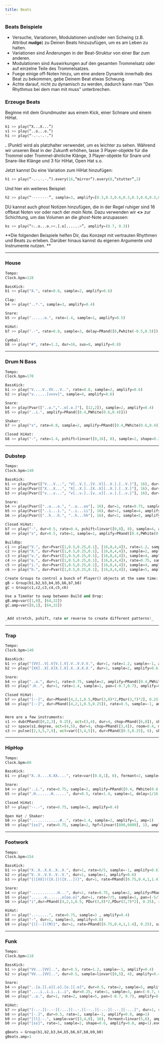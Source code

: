 ```yaml
---  
title: Beats
---
```


### Beats Beispiele

*   Versuche, Variationen, Modulationen und/oder nen Schwing (z.B. Attribut **nudge**) zu Deinen Beats hinzuzufügen, um es am Leben zu halten.
*   Variationen sind Änderungen in der Beat-Struktur von einer Bar zum anderen.
*   Modulationen sind Auswirkungen auf den gesamten Trommelsatz oder auf einzelne Teile des Trommelsatzes.
*   Fuege einige off-Noten hinzu, um eine andere Dynamik innerhalb des Beat zu bekommen, gebe Deinem Beat etwas Schwung.
*   Achte darauf, nicht zu dynamisch zu werden, dadurch kann man "Den Rhythmus bei dem man mit muss" unterbrechen.


### Erzeuge Beats

Beginne mit dem Grundmuster aus einem Kick, einer Schnare und einem HiHat.

```python
k1 >> play(“X...X...”)
s1 >> play(“..o...o.”)
h1 >> play(“-.-.-.-.”)
```

**.** (Punkt) wird als platzhalter verwendet, um es leichter zu sehen.
Während wir unseren Beat in der Zukunft erhöhen, lasse 3 Player-objekte für die Trommel oder Trommel-ähnliche Klänge, 3 Player-objekte für Snare und Snare-like Klänge und 3 für HiHat, Open Hat s.o.


Jetzt kannst Du eine Variation zum HiHat hinzufügen:
```python
h1 >> play(“-.-.-.-.”).every(16,”mirror”).every(8,”stutter”,2)
```

Und hier ein weiteres Beispiel:
```python
h2 >> play(“--------”, sample=3, amplify=[0.3,0.3,0.6,0.3,0.3,0.6,0.3,0.6])
```

DU kannst auch _ghost_ Notizen hinzufügen, die in der Regel ruhiger sind 16 offbeat Noten vor oder nach der _main_ Note. Dazu verwenden wir **<>** zur Schichtung, um das Volumen an die _ghost_-Note anzupassen:
```python
ks >> play(“<..o...o.><.[.o]......>”, amplify=(0.7, 0.3))
```

**Die folgenden Beispiele helfen Dir, das Konzept mit vertrauten Rhythmen und Beats zu erleben. Darüber hinaus kannst du eigenen Argumente und Instrumente nutzen. **

---
### House

```python
Tempo:
Clock.bpm=128

BassKick:
b1 >> play("X.", rate=0.8, sample=2, amplify=0.6)

Clap:
b4 >> play("..*.", sample=3, amplify=0.4)

Snare:
b5 >> play("......o.", rate=1.4, sample=1, amplify=0.5)

HiHat:
b7 >> play(".-", rate=0.8, sample=3, delay=PRand([0,Pwhite(-0.5,0.5)]), amp=0.6)

Cymbal:
b8 >> play("#", rate=1.2, dur=16, sus=8, amplify=0.8)
```

---
### Drum N Bass

```python
Tempo:
Clock.bpm=170

BassKick:
b1 >> play("V....V..VV...V..", rate=0.8, sample=2, amplify=0.6)
b2 >> play("v......[vvvv]", sample=4, amplify=0.6)

Snare:
b4 >> play(Pvar(["..o.","..o[.o.]"], [12,2]), sample=2, amplify=0.4)
b5 >> play("..i.", amplify=PRand([0.4,PWhite(0.6,0.4)]))

Shaker:
b7 >> play("s", rate=0.8, sample=2, amplify=PRand([0.4,PWhite(0.6,0.4)]))

Closed HiHat:
b8 >> play("-", rate=1.4, pshift=linvar([0,16], 8), sample=2, shape=0.3, amplify=1.2)
```


---
### Dubstep

```python
Tempo:
Clock.bpm=140

BassKick:
b1 >> play(Pvar(["V...V...", "V[..V.]..[V..V][..V.].[..V.]"], 16), dur=1, rate=1.2, sample=6, amplify=0.6)
b2 >> play(Pvar(["X...X...", "X[..X.]..[X..X][..X.].[..X.]"], 16), dur=1, sample=2, amplify=0.6)
b3 >> play(Pvar(["v...v...", "v[..v.]..[v..v][..v.].[..v.]"], 16), dur=1, sample=4, amplify=0.6)

Snare:
b4 >> play(Pvar(["..o...o.", "..o...oo"], 16), dur=1, rate=0.75, sample=2, amplify=PRand([0.4,PWhite(0.6,0.4)]))
b5 >> play(Pvar(["..i...i.", "..i...ii"], 16), dur=1, sample=4, amplify=0.4)
b6 >> play(Pvar(["..h...h.", "..h...hh"], 16), dur=1, sample=5, amplify=0.4)

Closed HiHat:
b7 >> play("-", dur=0.5, rate=0.4, pshift=linvar([0,8], 8), sample=4, amplify=0.8)
b8 >> play("s", dur=0.5, rate=1, sample=1, amplify=PRand([0.4,PWhite(0.6,0.4)]))

BuildUp:
c1 >> play("V.", dur=Pvar([1,0.5,0.25,0.1], [16,8,4,4]), rate=1.2, sample=6, amplify=Pvar([0.6,0], [30,2]))
c2 >> play("X.", dur=Pvar([1,0.5,0.25,0.1], [16,8,4,4]), sample=2, amplify=Pvar([0.6,0], [30,2]))
c3 >> play("v.", dur=Pvar([1,0.5,0.25,0.1], [16,8,4,4]), sample=4, amplify=Pvar([0.6,0], [30,2]))
c4 >> play("o.", dur=Pvar([1,0.5,0.25,0.1], [16,8,4,4]), rate=0.75, sample=2, amplify=Pvar([0.4,0], [30,2]))
c5 >> play("i.", dur=Pvar([1,0.5,0.25,0.1], [16,8,4,4]), sample=4, amplify=Pvar([0.4,0], [30,2]))
c6 >> play("h.", dur=Pvar([1,0.5,0.25,0.1], [16,8,4,4]), sample=5, amplify=Pvar([0.4,0], [30,2]))

Create Groups to control a bunch of Player() objects at the same time:
gB = Group(b1,b2,b3,b4,b5,b6,b7,b8)
gC = Group(c1,c2,c3,c4,c5,c6)

Use a TimeVar to swap between Build and Drop:
gB.amp=var([1,0], [64,32])
gC.amp=var([0,1], [64,32])


_Add stretch, pshift, rate or reverse to create different patterns!_
```

---
### Trap

```python
Tempo:
Clock.bpm=140

BassKick:
b1 >> play("[VV]..V[.V]V.[.V].V..V.V.V.", dur=1, rate=1.2, sample=-1, amplify=0.6)
b2 >> play("[XX]..X[.X]X.[.X].X..X.X.X.", dur=1, sample=2, amplify=0.6)

Snare:
b4 >> play("..o.", dur=1, rate=0.75, sample=2, amplify=PRand([0.4,PWhite(0.6,0.4)]))
b5 >> play(".H..", dur=1, rate=1.4, sample=1, pan=(-0.7,0.7), amplify=0.4)

Closed HiHat:
b7 >> play("[--]", dur=PRand([4,2,1,0.5,PDur(3,8)*2,PDur(3,7)*2], 0.25), rate=0.75, sample=3, amplify=0.4)
b8 >> play("[--]", dur=PRand([4,2,1,0.5,0.25]), rate=0.5, sample=-1, amplify=0.4)


Here are a few instruments:
s1 >> dub(PRand([0,2,3], 0.25), oct=(3,4), dur=4, chop=PRand([6,8]), shape=0.6, amplify=0.3)
s2 >> space(s1.degree, oct=(4,5), dur=4, chop=PRand([3,4]), room=0.4, mix=0.5, amplify=1.2).offbeat()
s3 >> pulse([2,3,5,7,9], oct=var([3,4,5]), dur=PRand([0.5,0.25], 6), shape=0.6, formant=var([3,0,2], 0.5), room=0.75, mix=0.5, pan=[-0.6, 0.6], amplify=0.4)
```

---
### HipHop

```python
Tempo:
Clock.bpm=80

BassKick:
b1 >> play("X..X....X.XX....", rate=var([0.8,1], 8), formant=2, sample=5, amplify=1.3, amp=1)

Snare:
b4 >> play("..i.", rate=0.75, sample=2, amplify=PRand([0.4, PWhite(0.6,0.4)]))
b5 >> play(".H.......H......", dur=0.5, rate=1.4, sample=1, delay=1/16, pan=(-0.7,0.7), amplify=0.4)

Closed HiHat:
b7 >> play("--.-", rate=0.75, sample=3, amplify=0.4)

Open Hat / Shaker:
b8 >> play(".............#..", rate=1.4, sample=2, amplify=1, amp=1)
b9 >> play("[ss]", rate=0.75, sample=2, hpf=linvar([800,6000], 1), amplify=0.4, amp=1).every(PRand([4,8,12,16]),"stutter",PRand([2,3,4]))
```

---
### Footwork

```python
Tempo:
Clock.bpm=154

BassKick:
b1 >> play("X..X..X.X..X..X.", dur=1, rate=6/5, sample=-1, amplify=0.6)
b2 >> play("V..V..V.V..V..V.", dur=1, sample=1, amplify=0.6)
b3 >> play("{([XX])([X.])([X...])}", dur=1, rate=PRand([0.75,0.4,1,1.4], 0.25), shape=linvar([1.2, 0.4], 16), amplify=0.4, amp=1).every(PRand([2,4,8,16]),"stutter",PRand([2,3,5]))

Snare:
b4 >> play("............H...", dur=1, rate=0.75, sample=2, amplify=PRand([0.4,PWhite(0.6,0.4)])).every(PRand([4,8,12]),"stutter", PRand([2,3]))
b5 >> play("......o.......o[oo.o]",dur=1, rate=7/5, sample=1, pan=(-5/7,5/7), amplify=0.4)
b6 >> play("i",dur=PRand([4,2,1,0.5, PDur(3,8)*2,PDur(3,7)*2], 0.25), rate=0.5, sample=3, amplify=0.4)

HiHat:
b7 >> play("..-.....", rate=0.75, sample=3 , amplify=0.4)
b8 >> play("-", dur=1, sample=3, amplify=0.8)
b9 >> play("{([--])(M)}", dur=1, rate=PRand([0.75,0.4,1,1.4], 0.25), sample=2, shape=linvar([1/7,0.4], 16), amplify=1/5, amp=1).every(PRand([2,4,8,16]),"stutter", PRand([3,5]))
```

---
### Funk

```python
Tempo:
Clock.bpm=118

BassKick:
b1 >> play("VV...[VV]..", dur=0.5, rate=1.2, sample=-1, amplify=0.4)
b2 >> play("VV...[VV]..", dur=0.5, sample=linvar([0,5], 4), amplify=0.4)

Snare:
b4 >> play("..[o.][.o][.o].[o.][.o]", dur=0.5, rate=2, sample=5, amplify=PRand([0.4,PWhite(0.3,0.4)]))
b5 >> play("....i..i.i..i..i", dur=0.25, rate=1, sample=3, pan=(-0.7, 0.7), amplify=0.4)
b6 >> play("..o.", dur=1, rate=2, sample=5, pan=(-0.7, 0.7), amplify=0.4)

HiHat:
b7 >> play("[-.-.][-.--][-...][-.-.][--..][-.-.][-.-.][-...]", dur=1, rate=1, sample=2, amplify=1)
b8 >> play("[-.]", dur=0.5, rate=1, sample=-1, amplify=0.8, amp=1)
b9 >> play("[ll].-.", sample=var([3,4,0], 16), formant=linvar(5,8), amplify=0.8, amp=1).every(PRand([2,4,8,16]),"stutter", PRand([2,3,5]))
b0 >> play("[ss]", rate=1, sample=2, shape=0.6, amplify=0.8, amp=1).every(PRand([2,4,8,16]),"stutter", PRand([2,3,5]))

gBeats = Group(b1,b2,b3,b4,b5,b6,b7,b8,b9,b0)
gBeats.amp=1
```